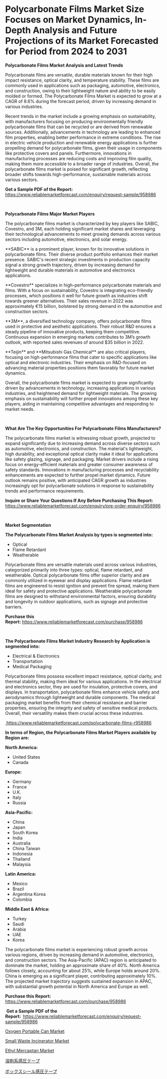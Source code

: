 <p><h1>Polycarbonate Films Market Size Focuses on Market Dynamics, In-Depth Analysis and Future Projections of its Market Forecasted for Period from 2024 to 2031</h1></p><p><strong>Polycarbonate Films Market Analysis and Latest Trends</strong></p>
<p><p>Polycarbonate films are versatile, durable materials known for their high impact resistance, optical clarity, and temperature stability. These films are commonly used in applications such as packaging, automotive, electronics, and construction, owing to their lightweight nature and ability to be easily molded or formed. The Polycarbonate Films Market is expected to grow at a CAGR of 8.6% during the forecast period, driven by increasing demand in various industries.</p><p>Recent trends in the market include a growing emphasis on sustainability, with manufacturers focusing on producing environmentally friendly polycarbonate films that can be recycled or are derived from renewable sources. Additionally, advancements in technology are leading to enhanced film properties, enabling better performance in extreme conditions. The rise in electric vehicle production and renewable energy applications is further propelling demand for polycarbonate films, given their usage in components like protective covers and panels. Furthermore, innovations in manufacturing processes are reducing costs and improving film quality, making them more accessible to a broader range of industries. Overall, the polycarbonate films market is poised for significant growth, reflecting broader shifts towards high-performance, sustainable materials across various sectors.</p></p>
<p><strong>Get a Sample PDF of the Report:&nbsp;</strong> <a href="https://www.reliablemarketforecast.com/enquiry/request-sample/958986">https://www.reliablemarketforecast.com/enquiry/request-sample/958986</a></p>
<p>&nbsp;</p>
<p><strong>Polycarbonate Films Major Market Players</strong></p>
<p><p>The polycarbonate films market is characterized by key players like SABIC, Covestro, and 3M, each holding significant market shares and leveraging their technological advancements to meet growing demands across various sectors including automotive, electronics, and solar energy.</p><p>**SABIC** is a prominent player, known for its innovative solutions in polycarbonate films. Their diverse product portfolio enhances their market presence. SABIC's recent strategic investments in production capacity signal a strong growth trajectory, driven by increasing demand for lightweight and durable materials in automotive and electronics applications.</p><p>**Covestro** specializes in high-performance polycarbonate materials and films. With a focus on sustainability, Covestro is integrating eco-friendly processes, which positions it well for future growth as industries shift towards greener alternatives. Their sales revenue in 2022 was approximately €15 billion, bolstered by strong demand in the automotive and construction sectors.</p><p>**3M**, a diversified technology company, offers polycarbonate films used in protective and aesthetic applications. Their robust R&D ensures a steady pipeline of innovative products, keeping them competitive. Continuous expansion in emerging markets contributes to 3M’s growth outlook, with reported sales revenues of around $35 billion in 2022.</p><p>**Teijin** and **Mitsubishi Gas Chemical** are also critical players, focusing on high-performance films that cater to specific applications like optical and electronic industries. Their emphasis on R&D-focused on advancing material properties positions them favorably for future market dynamics.</p><p>Overall, the polycarbonate films market is expected to grow significantly driven by advancements in technology, increasing applications in various industries, and heightened demand for lightweight materials. The growing emphasis on sustainability will further propel innovations among these key players, aiding in maintaining competitive advantages and responding to market needs.</p></p>
<p>&nbsp;</p>
<p><strong>What Are The Key Opportunities For Polycarbonate Films Manufacturers?</strong></p>
<p><p>The polycarbonate films market is witnessing robust growth, projected to expand significantly due to increasing demand across diverse sectors such as automotive, electronics, and construction. The material's lightweight, high durability, and exceptional optical clarity make it ideal for applications like safety glazing, signage, and packaging. Market drivers include a rising focus on energy-efficient materials and greater consumer awareness of safety standards. Innovations in manufacturing processes and recyclability enhancements are expected to further propel market dynamics. Future outlook remains positive, with anticipated CAGR growth as industries increasingly opt for polycarbonate solutions in response to sustainability trends and performance requirements.</p></p>
<p><strong>Inquire or Share Your Questions If Any Before Purchasing This Report:</strong> <a href="https://www.reliablemarketforecast.com/enquiry/pre-order-enquiry/958986">https://www.reliablemarketforecast.com/enquiry/pre-order-enquiry/958986</a></p>
<p>&nbsp;</p>
<p><strong>Market Segmentation</strong></p>
<p><strong>The Polycarbonate Films Market Analysis by types is segmented into:</strong></p>
<p><ul><li>Optical</li><li>Flame Retardant</li><li>Weatherable</li></ul></p>
<p><p>Polycarbonate films are versatile materials used across various industries, categorized primarily into three types: optical, flame retardant, and weatherable. Optical polycarbonate films offer superior clarity and are commonly utilized in eyewear and display applications. Flame retardant films are engineered to resist ignition and prevent fire spread, making them ideal for safety and protective applications. Weatherable polycarbonate films are designed to withstand environmental factors, ensuring durability and longevity in outdoor applications, such as signage and protective barriers.</p></p>
<p><strong>Purchase this Report:&nbsp;</strong><a href="https://www.reliablemarketforecast.com/purchase/958986">https://www.reliablemarketforecast.com/purchase/958986</a></p>
<p>&nbsp;</p>
<p><strong>The Polycarbonate Films Market Industry Research by Application is segmented into:</strong></p>
<p><ul><li>Electrical & Electronics</li><li>Transportation</li><li>Medical Packaging</li></ul></p>
<p><p>Polycarbonate films possess excellent impact resistance, optical clarity, and thermal stability, making them ideal for various applications. In the electrical and electronics sector, they are used for insulation, protective covers, and displays. In transportation, polycarbonate films enhance vehicle safety and aerodynamics through lightweight and durable components. The medical packaging market benefits from their chemical resistance and barrier properties, ensuring the integrity and safety of sensitive medical products. Overall, their versatility makes them crucial across these industries.</p></p>
<p><a href="https://www.reliablemarketforecast.com/polycarbonate-films-r958986">&nbsp;https://www.reliablemarketforecast.com/polycarbonate-films-r958986</a></p>
<p><strong>In terms of Region, the Polycarbonate Films Market Players available by Region are:</strong></p>
<p>
    <p> <strong> North America: </strong>
        <ul>
            <li>United States</li>
            <li>Canada</li>
        </ul>
        </p> 
    <p> <strong> Europe: </strong>
        <ul>
            <li>Germany</li>
            <li>France</li>
            <li>U.K.</li>
            <li>Italy</li>
            <li>Russia</li>
        </ul>
        </p> 
    <p> <strong> Asia-Pacific: </strong>
        <ul>
            <li>China</li>
            <li>Japan</li>
            <li>South Korea</li>
            <li>India</li>
            <li>Australia</li>
            <li>China Taiwan</li>
            <li>Indonesia</li>
            <li>Thailand</li>
            <li>Malaysia</li>
        </ul>
        </p> 
    <p> <strong> Latin America: </strong>
        <ul>
            <li>Mexico</li>
            <li>Brazil</li>
            <li>Argentina Korea</li>
            <li>Colombia</li>
        </ul>
        </p> 
    <p> <strong> Middle East & Africa: </strong>
        <ul>
            <li>Turkey</li>
            <li>Saudi</li>
            <li>Arabia</li>
            <li>UAE</li>
            <li>Korea</li>
        </ul>
    </p>
    </p>
<p><p>The polycarbonate films market is experiencing robust growth across various regions, driven by increasing demand in automotive, electronics, and construction sectors. The Asia-Pacific (APAC) region is anticipated to dominate the market, holding an approximate share of 40%. North America follows closely, accounting for about 25%, while Europe holds around 20%. China is emerging as a significant player, contributing approximately 10%. The projected market trajectory suggests sustained expansion in APAC, with substantial growth potential in North America and Europe as well.</p></p>
<p><strong>Purchase this Report: </strong><a href="https://www.reliablemarketforecast.com/purchase/958986">https://www.reliablemarketforecast.com/purchase/958986</a></p>
<p>&nbsp;<strong>Get a Sample PDF of the Report:&nbsp;&nbsp;</strong><a href="https://www.reliablemarketforecast.com/enquiry/request-sample/958986">https://www.reliablemarketforecast.com/enquiry/request-sample/958986</a></p>
<p><strong></strong></p>
<p><p><a href="https://www.linkedin.com/pulse/oxygen-portable-can-market-trends-detailed-study-its-segmentation-vqj3c?trackingId=pNu4eYYFTISR8yuaZaFBhg%3D%3D">Oxygen Portable Can Market</a></p><p><a href="https://medium.com/@lauryframi644/the-small-waste-incinerator-market-has-witnessed-significant-growth-in-recent-years-and-this-ae5e1c6a7c48">Small Waste Incinerator Market</a></p><p><a href="https://issuu.com/reportprime-2/docs/ethyl-mercaptan-market-size-2030.pp_7c30d79b6d6ba3">Ethyl Mercaptan Market</a></p><p><a href="https://medium.com/@vvjajdat22/solvent-based-pressure-sensitive-tape-market-%E3%81%AF-%E3%82%B3%E3%82%B9%E3%83%88%E7%AE%A1%E7%90%86%E3%81%A8%E5%8A%B9%E7%8E%87%E5%90%91%E4%B8%8A%E3%82%92%E5%84%AA%E5%85%88%E3%81%97%E3%81%BE%E3%81%99-%E3%81%95%E3%82%89%E3%81%AB-%E5%A0%B1%E5%91%8A%E6%9B%B8%E3%81%AF%E5%B8%82%E5%A0%B4%E3%81%AE%E9%9C%80%E8%A6%81%E9%9D%A2%E3%81%A8%E4%BE%9B%E7%B5%A6%E9%9D%A2%E3%81%AE%E4%B8%A1%E6%96%B9%E3%82%92%E3%82%AB%E3%83%90%E3%83%BC%E3%81%97%E3%81%A6%E3%81%84%E3%81%BE%E3%81%99-03b81f7ba06b">溶剤系感圧テープ</a></p><p><a href="https://medium.com/@vvjajdat22/box-sealing-pressure-sensitive-tape-d1b007cedf1a">ボックスシール感圧テープ</a></p></p>